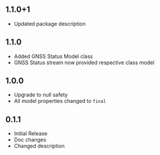 ## 1.1.0+1
* Updated package description

## 1.1.0

* Added GNSS Status Model class
* GNSS Status stream now provided respective class model

## 1.0.0

* Upgrade to null safety
* All model properties changed to `final`

## 0.1.1

* Initial Release
* Doc changes
* Changed description
